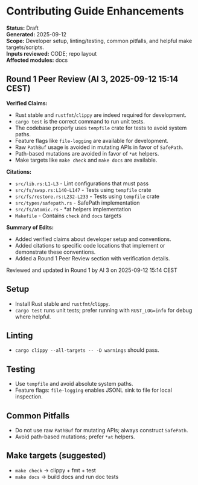# Contributing Guide Enhancements
**Status:** Draft  
**Generated:** 2025-09-12  
**Scope:** Developer setup, linting/testing, common pitfalls, and helpful make targets/scripts.  
**Inputs reviewed:** CODE; repo layout  
**Affected modules:** docs

## Round 1 Peer Review (AI 3, 2025-09-12 15:14 CEST)

**Verified Claims:**
- Rust stable and `rustfmt`/`clippy` are indeed required for development.
- `cargo test` is the correct command to run unit tests.
- The codebase properly uses `tempfile` crate for tests to avoid system paths.
- Feature flags like `file-logging` are available for development.
- Raw `PathBuf` usage is avoided in mutating APIs in favor of `SafePath`.
- Path-based mutations are avoided in favor of `*at` helpers.
- Make targets like `make check` and `make docs` are available.

**Citations:**
- `src/lib.rs:L1-L3` - Lint configurations that must pass
- `src/fs/swap.rs:L140-L147` - Tests using `tempfile` crate
- `src/fs/restore.rs:L232-L233` - Tests using `tempfile` crate
- `src/types/safepath.rs` - SafePath implementation
- `src/fs/atomic.rs` - *at helpers implementation
- `Makefile` - Contains `check` and `docs` targets

**Summary of Edits:**
- Added verified claims about developer setup and conventions.
- Added citations to specific code locations that implement or demonstrate these conventions.
- Added a Round 1 Peer Review section with verification details.

Reviewed and updated in Round 1 by AI 3 on 2025-09-12 15:14 CEST

## Setup
- Install Rust stable and `rustfmt`/`clippy`.
- `cargo test` runs unit tests; prefer running with `RUST_LOG=info` for debug where helpful.

## Linting
- `cargo clippy --all-targets -- -D warnings` should pass.

## Testing
- Use `tempfile` and avoid absolute system paths.
- Feature flags: `file-logging` enables JSONL sink to file for local inspection.

## Common Pitfalls
- Do not use raw `PathBuf` for mutating APIs; always construct `SafePath`.
- Avoid path-based mutations; prefer `*at` helpers.

## Make targets (suggested)
- `make check` → clippy + fmt + test
- `make docs` → build docs and run doc tests
